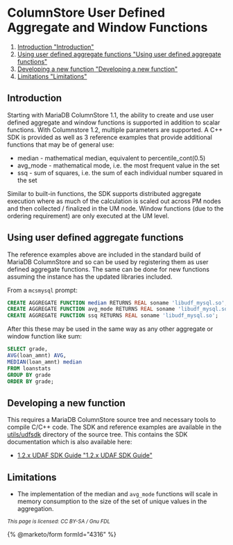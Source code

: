 # ColumnStore User Defined Aggregate and Window Functions

1. [Introduction "Introduction"](columnstore-user-defined-aggregate-and-window-functions.md#introduction)
2. [Using user defined aggregate functions "Using user defined aggregate functions"](columnstore-user-defined-aggregate-and-window-functions.md#using-user-defined-aggregate-functions)
3. [Developing a new function "Developing a new function"](columnstore-user-defined-aggregate-and-window-functions.md#developing-a-new-function)
4. [Limitations "Limitations"](columnstore-user-defined-aggregate-and-window-functions.md#limitations)

## Introduction

Starting with MariaDB ColumnStore 1.1, the ability to create and use user defined aggregate and window functions is supported in addition to scalar functions. With Columnstore 1.2, multiple parameters are supported. A C++ SDK is provided as well as 3 reference examples that provide additional functions that may be of general use:

* median - mathematical median, equivalent to percentile\_cont(0.5)
* avg\_mode - mathematical mode, i.e. the most frequent value in the set
* ssq - sum of squares, i.e. the sum of each individual number squared in the set

Similar to built-in functions, the SDK supports distributed aggregate execution where as much of the calculation is scaled out across PM nodes and then collected / finalized in the UM node. Window functions (due to the ordering requirement) are only executed at the UM level.

## Using user defined aggregate functions

The reference examples above are included in the standard build of MariaDB ColumnStore and so can be used by registering them as user defined aggregate functions. The same can be done for new functions assuming the instance has the updated libraries included.

&#x20;From a `mcsmysql` prompt:

```sql
CREATE AGGREGATE FUNCTION median RETURNS REAL soname 'libudf_mysql.so';
CREATE AGGREGATE FUNCTION avg_mode RETURNS REAL soname 'libudf_mysql.so';
CREATE AGGREGATE FUNCTION ssq RETURNS REAL soname 'libudf_mysql.so';
```

After this these may be used in the same way as any other aggregate or window function like sum:

```sql
SELECT grade, 
AVG(loan_amnt) AVG, 
MEDIAN(loan_amnt) median 
FROM loanstats 
GROUP BY grade 
ORDER BY grade;
```

## Developing a new function

This requires a MariaDB ColumnStore source tree and necessary tools to compile C/C++ code. The SDK and reference examples are available in the [utils/udfsdk](https://github.com/mariadb-corporation/mariadb-columnstore-engine/tree/master/utils/udfsdk) directory of the source tree. This contains the SDK documentation which is also available here:

* [1.2.x UDAF SDK Guide "1.2.x UDAF SDK Guide"](https://github.com/mariadb-corporation/mariadb-columnstore-engine/blob/master/utils/udfsdk/udfsdk.h)

## Limitations

* The implementation of the median and `avg_mode` functions will scale in memory consumption to the size of the set of unique values in the aggregation.

<sub>_This page is licensed: CC BY-SA / Gnu FDL_</sub>

{% @marketo/form formId="4316" %}
